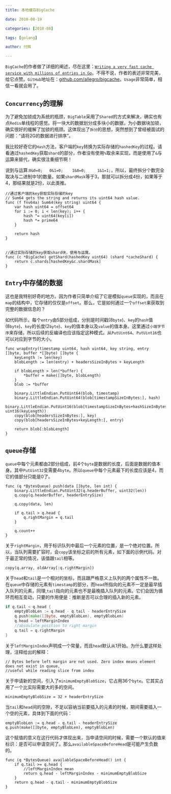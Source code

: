 ```yaml
---
title: 本地缓存BigCache

date: 2018-08-19

categories: [2018-08]

tags: [golang]

author: 付辉

---
```


`BigCache`的作者做了详细的阐述，尽在这里：[`Writing a very fast cache service with millions of entries in Go`](https://allegro.tech/2016/03/writing-fast-cache-service-in-go.html)。不得不说，作者的表述非常完美，给它点赞。`GitHub`地址在：[github.com/allegro/bigcache](https://github.com/allegro/bigcache)。`Usage`非常简单，相信一看就会用了。

## `Concurrency`的理解

为了避免加锁成为系统的瓶颈，`BigTable`采用了`Shared`的方式来解决，确实也有点`Redis`单线程的感觉。将一块大的数据划分成多块小的数据，为小数据块加锁，确实很好的缓解了加锁的瓶颈。这体现出了`拆分`的思想，突然想到了曾经被面试的问题：“请将2G的数据进行排序”。

我比较好奇它的`Hash`方法，客户端的`key`转换为实际存储的`hashedKey`的过程。请看通过`hashedKey`获取`shard`的部分，作者没有使用`%`取余来实现，而是使用了`&`与运算来替代，确实很注重细节啊！

说到与运算:`0&0=0;   0&1=0;    1&0=0;     1&1=1;`，所以，最终拆分个数完全取决与二进制中1的数量。如果`shardMask`等于3，那就可以拆分成4份，如果等于4，那结果就是2份，以此类推。

```
//通过客户端的key获取实际存储的key
// Sum64 gets the string and returns its uint64 hash value.
func (f fnv64a) Sum64(key string) uint64 {
	var hash uint64 = offset64
	for i := 0; i < len(key); i++ {
		hash ^= uint64(key[i])
		hash *= prime64
	}

	return hash
}


//通过实际存储的key获取shard块，使用与运算。
func (c *BigCache) getShard(hashedKey uint64) (shard *cacheShard) {
	return c.shards[hashedKey&c.shardMask]
}
```

## `Entry`中存储的数据

这也是我特别好奇的地方。因为作者只简单介绍了它是模拟`queue`实现的，而且在`map`的结构中，它存储的仅仅是`offset`。那么，它是如何通过一个`offset`来获取到完整的数据信息的？

如代码所示，每个`entry`由5部分组成，分别是时间戳(8`byte`)、`key`的`hash`值(8`byte`)、`key`的长度(2`byte`)、`key`的值本身以及`value`的值本身。这里通过`小端字节序`来存储，所以后续的反编译也应该指定这种模式。从`PutUint64`、`PutUint16`也可以对应到字节的大小。

```
func wrapEntry(timestamp uint64, hash uint64, key string, entry []byte, buffer *[]byte) []byte {
	keyLength := len(key)
	blobLength := len(entry) + headersSizeInBytes + keyLength

	if blobLength > len(*buffer) {
		*buffer = make([]byte, blobLength)
	}
	blob := *buffer

	binary.LittleEndian.PutUint64(blob, timestamp)
	binary.LittleEndian.PutUint64(blob[timestampSizeInBytes:], hash)
	binary.LittleEndian.PutUint16(blob[timestampSizeInBytes+hashSizeInBytes:], uint16(keyLength))
	copy(blob[headersSizeInBytes:], key)
	copy(blob[headersSizeInBytes+keyLength:], entry)

	return blob[:blobLength]
}
```

## `queue`存储

`queue`中每个元素都由2部分组成，前4个`byte`是数据的长度，后面是数据的值本身。其中`PutUint32`变需要4`byte`。所以`queue`中每个元素最下的长度应该是4，而它的值部分只能是0了。

```
func (q *BytesQueue) push(data []byte, len int) {
	binary.LittleEndian.PutUint32(q.headerBuffer, uint32(len))
	q.copy(q.headerBuffer, headerEntrySize)

	q.copy(data, len)

	if q.tail > q.head {
		q.rightMargin = q.tail
	}

	q.count++
}
```

关于`rightMargin`，用于标识队列中最后一个元素的位置，是一个绝对位置。所以，当队列需要扩容时，会`copy`该坐标之前的所有元素，如下面的示例代码。对于最正常的情况，该值跟`tail`相等。
```
copy(q.array, oldArray[:q.rightMargin])
```

关于`head`和`tail`是一个相对的坐标，而且跟严格意义上队列的两个属性不一致。在`queue`中存储的元素有`timestamp`的部分，而`head`所指向的元素不一定是最早插入队列的元素，同理,`tail`指向的元素也不是最晚插入队列的元素。它们会因为循环而相互变动，只要的作用便是：推断是否可以合理的插入新的元素。
```go
if q.tail < q.head {
	emptyBlobLen := q.head - q.tail - headerEntrySize
	q.push(make([]byte, emptyBlobLen), emptyBlobLen)
	q.head = leftMarginIndex
	//absoulate position to right margin
	q.tail = q.rightMargin
}
```

关于`leftMarginIndex`声明成一个常量，而且`head`默认从1开始。为什么要这样处理，注释给出的解释：
```
// Bytes before left margin are not used. Zero index means element does not exist in queue,
//useful while reading slice from index
```

关于申请新的空间，引入了`minimumEmptyBlobSize`，它占用36个`byte`。它其实占用了一个比实际需要大的多的空间。
```
minimumEmptyBlobSize = 32 + headerEntrySize
```
当`tail`和`head`间的空隙，不足以容纳当前要插入的元素的时候，期间需要插入一个空的元素，具体到下面的代码：
```
emptyBlobLen := q.head - q.tail - headerEntrySize
q.push(make([]byte, emptyBlobLen), emptyBlobLen)
```
这个赋值的意义在这行代码才体现出来，当申请空间的时候，需要一个默认的值来标识：是否可以申请空间了。那么`availableSpaceBeforeHead`是可能产生负数的。
```
func (q *BytesQueue) availableSpaceBeforeHead() int {
	if q.tail >= q.head {
		//leftMarginIndex mean
		return q.head - leftMarginIndex - minimumEmptyBlobSize
	}
	return q.head - q.tail - minimumEmptyBlobSize
}
```